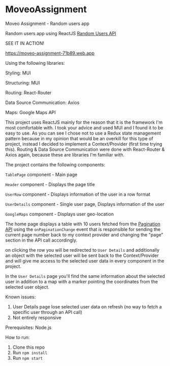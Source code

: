 # MoveoAssignment
Moveo Assignment - Random users app

Random users app using ReactJS [Random Users API](https://randomuser.me/api/)

SEE IT IN ACTION! 

https://moveo-assignment-71b89.web.app


Using the following libraries:

Styling: MUI

Structuring: MUI

Routing: React-Router

Data Source Communication: Axios

Maps: Google Maps API

This project uses ReactJS mainly for the reason that it is the framework I'm most comfortable with.
I took your advice and used MUI and I found it to be easy to use.
As you can see I chose not to use a Redux state management pattern because in my opinion that would be an overkill for this type of project, instead I decided to implement a Context/Provider (first time trying this).
Routing & Data Source Communication were done with React-Router & Axios again, because these are libraries I'm familiar with.

The project contains the following components:

`TablePage` component - Main page

`Header` component - Displays the page title

`UserRow` component - Displays information of the user in a row format

`UserDetails` component - Single user page, Displays information of the user

`GoogleMaps` component - Displays user geo-location

The home page displays a table with 10 users fetched from the [Pagination API](https://randomuser.me/api/?page=3&results=10&seed=abc) using the `onPaginationChange` event that is responsible for sending the current page number back to my context provider and changing the "page" section in the API call accordingly.

on clicking the row you will be redirected to `User Details` and additionally an object with the selected user will be sent back to the Context/Provider and will give me access to the selected user data in every component in the project.

In the `User Details` page you'll find the same information about the selected user in addition to a map with a marker pointing the coordinates from the selected user object.

Known issues:

1. User Details page lose selected user data on refresh (no way to fetch a specific user through an API call)
2. Not entirely responsive

Prerequisites:
Node.js

How to run:

1. Clone this repo
2. Run `npm install`
3. Run `npm start`

